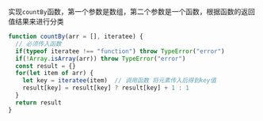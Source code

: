 实现`countBy`函数，第一个参数是数组，第二个参数是一个函数，根据函数的返回值结果来进行分类

```javascript
function countBy(arr = [], iteratee) {
  // 必须传入函数
  if(typeof iteratee !== "function") throw TypeError("error")
  if(!Array.isArray(arr)) throw TypeError("error")
  const result = {}
  for(let item of arr) {
    let key = iteratee(item)  // 调用函数 将元素传入后得到key值
    result[key] = result[key] ? result[key] + 1 : 1
  }
  return result
}
```

